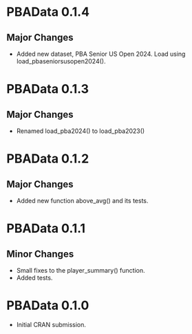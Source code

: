 # PBAData 0.1.4

## Major Changes
* Added new dataset, PBA Senior US Open 2024. Load using load_pbaseniorsusopen2024().

# PBAData 0.1.3

## Major Changes
* Renamed load_pba2024() to load_pba2023()

# PBAData 0.1.2

## Major Changes
* Added new function above_avg() and its tests.

# PBAData 0.1.1

## Minor Changes
* Small fixes to the player_summary() function.
* Added tests.

# PBAData 0.1.0

* Initial CRAN submission.
